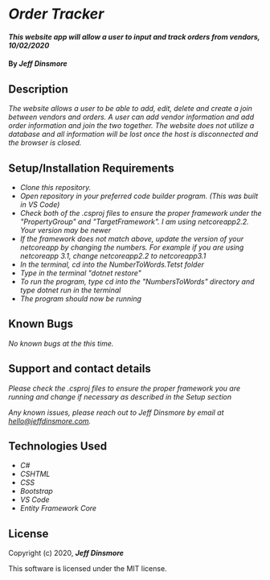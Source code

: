 # _Order Tracker_

#### _This website app will allow a user to input and track orders from vendors, 10/02/2020_

#### By _Jeff Dinsmore_

## Description

_The website allows a user to be able to add, edit, delete and create a join between vendors and orders. A user can add vendor information and add order information and join the two together. The website does not utilize a database and all information will be lost once the host is disconnected and the browser is closed._

## Setup/Installation Requirements

* _Clone this repository._
* _Open repository in your preferred code builder program. (This was built in VS Code)_
* _Check both of the .csproj files to ensure the proper framework under the "PropertyGroup" and "TargetFramework". I am using netcoreapp2.2. Your version may be newer_
* _If the framework does not match above, update the version of your netcoreapp by changing the numbers. For example if you are using netcoreapp 3.1, change netcoreapp2.2 to netcoreapp3.1_
* _In the terminal, cd into the NumberToWords.Tetst folder_
* _Type in the terminal "dotnet restore"_
* _To run the program, type cd into the "NumbersToWords" directory and type dotnet run in the terminal_
* _The program should now be running_

## Known Bugs

_No known bugs at the this time._

## Support and contact details

_Please check the .csproj files to ensure the proper framework you are running and change if necessary as described in the Setup section_

_Any known issues, please reach out to Jeff Dinsmore by email at hello@jeffdinsmore.com._

## Technologies Used

* _C#_
* _CSHTML_
* _CSS_
* _Bootstrap_
* _VS Code_
* _Entity Framework Core_

## License

Copyright (c) 2020, **_Jeff Dinsmore_**

This software is licensed under the MIT license.